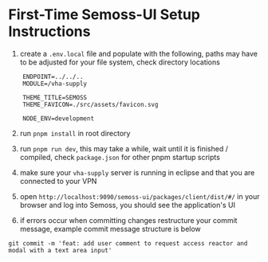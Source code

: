 # First-Time Semoss-UI Setup Instructions

1. create a `.env.local` file and populate with the following, paths may have to be adjusted for your file system, check directory locations

```
    ENDPOINT=../../..
    MODULE=/vha-supply

    THEME_TITLE=SEMOSS
    THEME_FAVICON=./src/assets/favicon.svg

    NODE_ENV=development
```

2. run `pnpm install` in root directory

3. run `pnpm run dev`, this may take a while, wait until it is finished / compiled, check `package.json` for other pnpm startup scripts

4. make sure your `vha-supply` server is running in eclipse and that you are connected to your VPN

5. open `http://localhost:9090/semoss-ui/packages/client/dist/#/` in your browser and log into Semoss, you should see the application's UI

6. if errors occur when committing changes restructure your commit message, example commit message structure is below

```
git commit -m 'feat: add user comment to request access reactor and modal with a text area input'
```